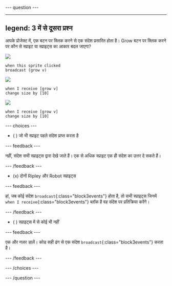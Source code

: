 
--- question ---

---
legend: 3 में से दूसरा प्रश्न
---

आपके प्रोजेक्ट में, एक बटन पर क्लिक करने से एक संदेश प्रसारित होता है। Grow बटन पर क्लिक करने पर कौन से स्प्राइट या स्प्राइट्स का आकार बदल जाएगा?

![](images/grow-icon.png)

```blocks3
when this sprite clicked
broadcast (grow v)
```

![](images/Ripley-icon.png)

```blocks3
when I receive [grow v]
change size by [10]
```

![](images/Robot-icon.png)

```blocks3
when I receive [grow v]
change size by [10]
```

--- choices ---

- ( ) जो भी स्प्राइट पहले संदेश प्राप्त करता है

 --- feedback ---

 नहीं, संदेश सभी स्प्राइट्स द्वारा देखे जाते हैं। एक से अधिक स्प्राइट एक ही संदेश का उत्तर दे सकते हैं।

 --- /feedback ---

- (x) दोनों Ripley और Robot स्प्राइट्स

 --- feedback ---

 हां, जब कोई संदेश `broadcast`{:class="block3events"} होता है, तो सभी स्प्राइट्स जिनमें `when I receive`{:class="block3events"} ब्लॉक है वह संदेश पर प्रतिक्रिया करेंगे।

 --- /feedback ---

- ( ) स्प्राइट्स में से कोई भी नहीं

 --- feedback ---

 एक और नज़र डालें। कोड सही ढंग से एक संदेश `broadcast`{:class="block3events"} करता है।

 --- /feedback ---

--- /choices ---

--- /question ---
